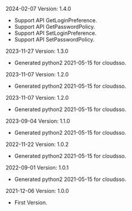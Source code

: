 2024-02-07 Version: 1.4.0
- Support API GetLoginPreference.
- Support API GetPasswordPolicy.
- Support API SetLoginPreference.
- Support API SetPasswordPolicy.


2023-11-27 Version: 1.3.0
- Generated python2 2021-05-15 for cloudsso.

2023-11-07 Version: 1.2.0
- Generated python2 2021-05-15 for cloudsso.

2023-11-07 Version: 1.2.0
- Generated python2 2021-05-15 for cloudsso.

2023-09-04 Version: 1.1.0
- Generated python2 2021-05-15 for cloudsso.

2022-11-22 Version: 1.0.2
- Generated python2 2021-05-15 for cloudsso.

2022-09-01 Version: 1.0.1
- Generated python2 2021-05-15 for cloudsso.

2021-12-06 Version: 1.0.0
- First Version.

